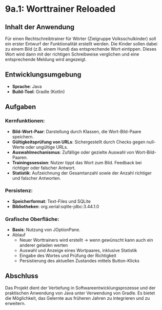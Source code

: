 # 9a.1: Worttrainer Reloaded

## Inhalt der Anwendung

Für einen Rechtschreibtrainer für Wörter (Zielgruppe Volksschulkinder) soll ein erster Entwurf der  Funktionalität erstellt werden. Die Kinder sollen dabei zu einem Bild  (z.B. einem Hund) das entsprechende Wort eintippen. Dieses Wort wird  dann mit der richtigen Schreibweise verglichen und eine entsprechende  Meldung wird angezeigt.

## Entwicklungsumgebung

- **Sprache**: Java
- **Build-Tool**: Gradle (Kotlin)



## Aufgaben 

### Kernfunktionen:

- **Bild-Wort-Paar**: Darstellung durch Klassen, die Wort-Bild-Paare speichern.
- **Gültigkeitsprüfung von URLs**: Sichergestellt durch Checks gegen null-Werte oder ungültige URLs.
- **Auswahlmechanismus**: Zufällige oder gezielte Auswahl von Wort-Bild-Paaren.
- **Trainingssession**: Nutzer tippt das Wort zum Bild. Feedback bei richtiger oder falscher Antwort.
- **Statistik**: Aufzeichnung der Gesamtanzahl sowie der Anzahl richtiger und falscher Antworten.

### 

### Persistenz:

- **Speicherformat**: Text-Files und SQLite
- **Bibliotheken**: org.xerial:sqlite-jdbc:3.44.1.0

### 

### Grafische Oberfläche:

- **Basis**: Nutzung von JOptionPane.
- Ablauf
  - Neuer Worttrainers wird erstellt -> wenn gewünscht kann auch ein anderer geladen werten
  - Auswahl und Anzeige eines Wortpaares, inklusive Statistik
  - Eingabe des Wortes und Prüfung der Richtigkeit
  - Persistierung des aktuellen Zustandes mittels Button-Klicks

## 

## Abschluss

Das Projekt dient der Vertiefung in  Softwareentwicklungsprozesse und der praktischen Anwendung von Java  unter Verwendung von Gradle. Es bietet die Möglichkeit, das Gelernte aus früheren Jahren zu integrieren und zu erweitern.